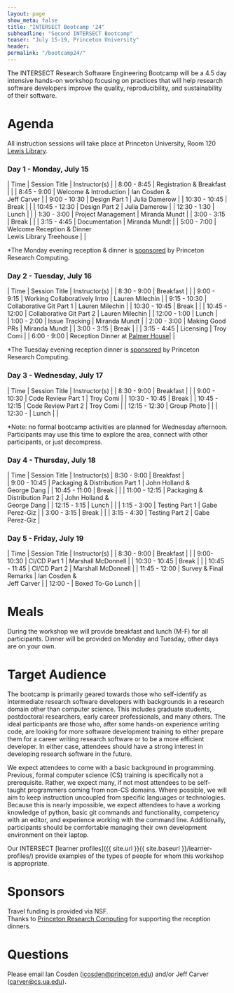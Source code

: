 ```yaml
---
layout: page
show_meta: false
title: "INTERSECT Bootcamp '24"
subheadline: "Second INTERSECT Bootcamp"
teaser: "July 15-19, Princeton University"
header:
permalink: "/bootcamp24/"
---
```


The INTERSECT Research Software Engineering Bootcamp will be a 4.5 day intensive hands-on workshop focusing on practices that will help research software developers improve the quality, reproducibility, and sustainability of their software.  


# Agenda

All instruction sessions will take place at Princeton University, Room 120 [Lewis Library](https://maps.app.goo.gl/AxXdnym8RyguLjSZ9).

### Day 1 - Monday, July 15

| Time | Session Title | Instructor(s) |
| 8:00 - 8:45 | Registration & Breakfast |   |
| 8:45 - 9:00 | Welcome & Introduction | Ian Cosden & <br/> Jeff Carver |
| 9:00 - 10:30 | Design Part 1 | Julia Damerow |
| 10:30 - 10:45 | Break | |
| 10:45 - 12:30 | Design Part 2 | Julia Damerow |
| 12:30 - 1:30 | Lunch |  |
| 1:30 - 3:00 | Project Management | Miranda Mundt |
| 3:00 - 3:15 | Break | |
| 3:15 - 4:45 | Documentation | Miranda Mundt |
| 5:00 - 7:00 | Welcome Reception & Dinner <br> Lewis Library Treehouse | |

*The Monday evening reception & dinner is [sponsored](#sponsors) by Princeton Research Computing.

### Day 2 - Tuesday, July 16

| Time | Session Title | Instructor(s) |
| 8:30 - 9:00 | Breakfast |  |
| 9:00 - 9:15 | Working Collaboratively Intro | Lauren Milechin |
| 9:15 - 10:30 | Collaborative Git Part 1 | Lauren Milechin |
| 10:30 - 10:45 | Break | |
| 10:45 - 12:00 | Collaborative Git Part 2 | Lauren Milechin |
| 12:00 - 1:00 | Lunch |  
| 1:00 - 2:00 | Issue Tracking | Miranda Mundt |
| 2:00 - 3:00 | Making Good PRs | Miranda Mundt |
| 3:00 - 3:15 | Break | |
| 3:15 - 4:45 | Licensing | Troy Comi |
| 6:00 - 9:00 | Reception Dinner at [Palmer House](https://palmerhouse.princeton.edu/)|  |

*The Tuesday evening reception dinner is [sponsored](#sponsors) by Princeton Research Computing.

### Day 3 - Wednesday, July 17

| Time | Session Title | Instructor(s) |
| 8:30 - 9:00 | Breakfast |  |
| 9:00 - 10:30 | Code Review Part 1 | Troy Comi |
| 10:30 - 10:45 | Break |
| 10:45 - 12:15 |  Code Review Part 2 | Troy Comi |
| 12:15 - 12:30 | Group Photo |  |
| 12:30 - | Lunch |  |

*Note: no formal bootcamp activities are planned for Wednesday afternoon.
Participants may use this time to explore the area, connect with other participants, or just decompress.

### Day 4 - Thursday, July 18

| Time | Session Title | Instructor(s)
| 8:30 - 9:00 | Breakfast |  
| 9:00 - 10:45 | Packaging & Distribution Part 1 | John Holland & <br/> George Dang |
| 10:45 - 11:00 | Break | |
| 11:00 - 12:15 | Packaging & Distribution Part 2 | John Holland & <br/> George Dang |
| 12:15 - 1:15 | Lunch |  |
| 1:15 - 3:00 | Testing Part 1 | Gabe Perez-Giz |
| 3:00 - 3:15 | Break | |
| 3:15 - 4:30 | Testing Part 2 | Gabe Perez-Giz |

### Day 5 - Friday, July 19

| Time | Session Title | Instructor(s) |
| 8:30 - 9:00 | Breakfast |  |
| 9:00- 10:30 | CI/CD Part 1 | Marshall McDonnell |
| 10:30 - 10:45 | Break | |
| 10:45 - 11:45 | CI/CD Part 2 | Marshall McDonnell |
| 11:45 - 12:00 | Survey & Final Remarks | Ian Cosden & <br/> Jeff Carver |
| 12:00 - | Boxed To-Go Lunch | |

# Meals
During the workshop we will provide breakfast and lunch (M-F) for all participants.
Dinner will be provided on Monday and Tuesday, other days are on your own.

# Target Audience
The bootcamp is primarily geared towards those who self-identify as intermediate research software developers with backgrounds in a research domain other than computer science.
This includes graduate students, postdoctoral researchers, early career professionals, and many others.
The ideal participants are those who, after some hands-on experience writing code, are looking for more software development training to either prepare them for a career writing research software or to be a more efficient developer.
In either case, attendees should have a strong interest in developing research software in the future.

We expect attendees to come with a basic background in programming.
Previous, formal computer science (CS) training is specifically not a prerequisite.
Rather, we expect many, if not most attendees to be self-taught programmers coming from non-CS domains.
Where possible, we will aim to keep instruction uncoupled from specific languages or technologies.
Because this is nearly impossible, we expect attendees to have a working knowledge of python, basic git commands and functionality, competency with an editor, and experience working with the command line.
Additionally, participants should be comfortable managing their own development environment on their laptop.

Our INTERSECT [learner profiles]({{ site.url }}{{ site.baseurl }}/learner-profiles/) provide examples of the types of people for whom this workshop is appropriate.

<a name="sponsors"></a>
# Sponsors
Travel funding is provided via NSF.  
Thanks to [Princeton Research Computing](https://researchcomputing.princeton.edu/) for supporting the reception dinners.

# Questions
Please email Ian Cosden (icosden@princeton.edu) and/or Jeff Carver (carver@cs.ua.edu).
